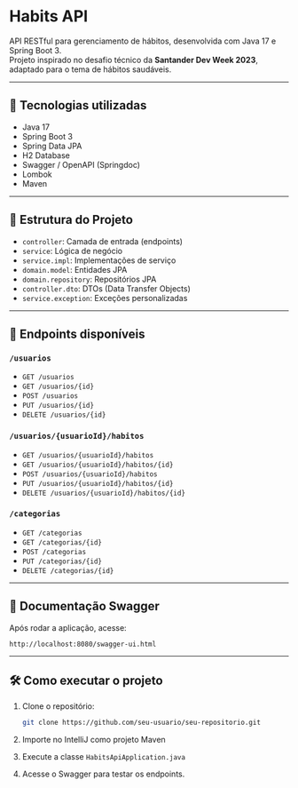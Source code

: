 # Habits API

API RESTful para gerenciamento de hábitos, desenvolvida com Java 17 e Spring Boot 3.  
Projeto inspirado no desafio técnico da **Santander Dev Week 2023**, adaptado para o tema de hábitos saudáveis.

---

## 🚀 Tecnologias utilizadas

- Java 17
- Spring Boot 3
- Spring Data JPA
- H2 Database
- Swagger / OpenAPI (Springdoc)
- Lombok
- Maven

---

## 🧱 Estrutura do Projeto

- `controller`: Camada de entrada (endpoints)
- `service`: Lógica de negócio
- `service.impl`: Implementações de serviço
- `domain.model`: Entidades JPA
- `domain.repository`: Repositórios JPA
- `controller.dto`: DTOs (Data Transfer Objects)
- `service.exception`: Exceções personalizadas

---

## 🔗 Endpoints disponíveis

### `/usuarios`
- `GET /usuarios`
- `GET /usuarios/{id}`
- `POST /usuarios`
- `PUT /usuarios/{id}`
- `DELETE /usuarios/{id}`

### `/usuarios/{usuarioId}/habitos`
- `GET /usuarios/{usuarioId}/habitos`
- `GET /usuarios/{usuarioId}/habitos/{id}`
- `POST /usuarios/{usuarioId}/habitos`
- `PUT /usuarios/{usuarioId}/habitos/{id}`
- `DELETE /usuarios/{usuarioId}/habitos/{id}`

### `/categorias`
- `GET /categorias`
- `GET /categorias/{id}`
- `POST /categorias`
- `PUT /categorias/{id}`
- `DELETE /categorias/{id}`

---

## 📄 Documentação Swagger

Após rodar a aplicação, acesse:

```
http://localhost:8080/swagger-ui.html
```

---

## 🛠 Como executar o projeto

1. Clone o repositório:
   ```bash
   git clone https://github.com/seu-usuario/seu-repositorio.git
   ```

2. Importe no IntelliJ como projeto Maven

3. Execute a classe `HabitsApiApplication.java`

4. Acesse o Swagger para testar os endpoints.

